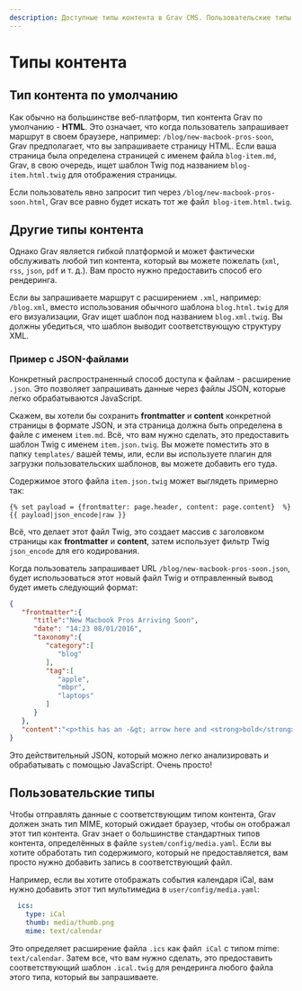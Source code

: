 ```yaml
---
description: Доступные типы контента в Grav CMS. Пользовательские типы.
---
```


# Типы контента

## Тип контента по умолчанию

Как обычно на большинстве веб-платформ, тип контента Grav по умолчанию - **HTML**. Это означает, что когда пользователь запрашивает маршрут в своем браузере, например: `/blog/new-macbook-pros-soon`, Grav предполагает, что вы запрашиваете страницу HTML. Если ваша страница была определена страницей с именем файла `blog-item.md`, Grav, в свою очередь, ищет шаблон Twig под названием `blog-item.html.twig` для отображения страницы.

Если пользователь явно запросит тип через `/blog/new-macbook-pros-soon.html`, Grav все равно будет искать тот же файл` blog-item.html.twig`.

## Другие типы контента

Однако Grav является гибкой платформой и может фактически обслуживать любой тип контента, который вы можете пожелать (`xml`,` rss`, `json`, `pdf` и т. д.). Вам просто нужно предоставить способ его рендеринга.

Если вы запрашиваете маршрут с расширением `.xml`, например: `/blog.xml`, вместо использования обычного шаблона `blog.html.twig` для его визуализации,
Grav ищет шаблон под названием `blog.xml.twig`. Вы должны убедиться, что шаблон выводит соответствующую структуру XML.

### Пример с JSON-файлами

Конкретный распространенный способ доступа к файлам - расширение `.json`. Это позволяет запрашивать данные через файлы JSON, которые легко обрабатываются JavaScript.

Скажем, вы хотели бы сохранить **frontmatter** и **content** конкретной страницы в формате JSON, и эта страница должна быть определена в файле с именем `item.md`. Всё, что вам нужно сделать, это предоставить шаблон Twig с именем `item.json.twig`. Вы можете поместить это в папку `templates/` вашей темы, или, если вы используете плагин для загрузки пользовательских шаблонов, вы можете добавить его туда.

Содержимое этого файла `item.json.twig` может выглядеть примерно так:

```twig
{% set payload = {frontmatter: page.header, content: page.content}  %}
{{ payload|json_encode|raw }}
```

Всё, что делает этот файл Twig, это создает массив с заголовком страницы как **frontmatter** и **content**, затем использует фильтр Twig `json_encode` для его кодирования.

Когда пользователь запрашивает URL `/blog/new-macbook-pros-soon.json`, будет использоваться этот новый файл Twig и отправленный вывод будет иметь следующий формат:

```json
{
   "frontmatter":{
      "title":"New Macbook Pros Arriving Soon",
      "date": "14:23 08/01/2016",
      "taxonomy":{
         "category":[
            "blog"
         ],
         "tag":[
            "apple",
            "mbpr",
            "laptops"
         ]
      }
   },
   "content":"<p>this has an -&gt; arrow here and <strong>bold</strong> here</p>\n<blockquote>\n<p>Lorem ipsum dolor sit amet, consectetur adipiscing elit. Donec ultricies tristique nulla et mattis. Phasellus id massa eget nisl congue blandit sit amet id ligula. Praesent et nulla eu augue tempus sagittis. Mauris faucibus nibh et nibh cursus in vestibulum sapien egestas. Curabitur ut lectus tortor. Sed ipsum eros, egestas ut eleifend non, elementum vitae eros.\n-- <cite> Ronald Wade</cite></p>\n</blockquote>\n<p>Mauris felis diam, pellentesque vel lacinia ac, dictum a nunc. Mauris mattis nunc sed mi sagittis et facilisis tortor volutpat. Etiam tincidunt urna mattis erat placerat placerat ac eu tellus.</p>\n<p>This is a new paragraph</p>\n<p>Lorem ipsum dolor sit amet, consectetur adipiscing elit. Donec ultricies tristique nulla et mattis.</p>"
}
```

Это действительный JSON, который можно легко анализировать и обрабатывать с помощью JavaScript. Очень просто!

## Пользовательские типы

Чтобы отправлять данные с соответствующим типом контента, Grav должен знать тип MIME, который ожидает браузер, чтобы он отображал этот тип контента. Grav знает о большинстве стандартных типов контента, определённых в файле `system/config/media.yaml`. Если вы хотите обработать тип содержимого, который не предоставляется, вам просто нужно добавить запись в соответствующий файл.

Например, если вы хотите отображать события календаря iCal, вам нужно добавить этот тип мультимедиа в `user/config/media.yaml`:

```yaml
  ics:
    type: iCal
    thumb: media/thumb.png
    mime: text/calendar
```

Это определяет расширение файла `.ics` как файл` iCal` с типом mime: `text/calendar`. Затем все, что вам нужно сделать, это предоставить соответствующий шаблон `.ical.twig` для рендеринга любого файла этого типа, который вы запрашиваете.
